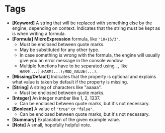 # Tags

* __[Keyword]__  A string that will be replaced with something else by the engine, depending on context. Indicates that the string must be kept as is when writing a formula.
* __[Formula]__ __MicroExpression__ formula, like `"10+15/3"`.
	* Must be enclosed between quote marks.
	* May be substituted for any other type.
	* In case something is wrong with the formula, the engine will usually give you an error message in the console window.
	* Multiple functions have to be separated using `;`, like `HARM(...);HARM(...);MOD_VALUE(...)`.
* __[Missing/Default]__ Indicates that the property is optional and explains what value is taken by default if the property is missing.
* __[String]__ A string of characters like "aaaaa".
	* Must be enclosed between quote marks. 
* __[Integer]__ An integer number like 1, 2, 1337.
	* Can be enclosed between quote marks, but it's not necessary.
* __[Boolean]__ A value of `"true"` or `"false"`.
	* Can be enclosed between quote marks, but it's not necessary.
* __[Summary]__ Explanation of the given example value.	
* __[Note]__ A small, hopefully helpful note.
